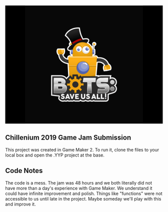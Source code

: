 ![alt text](https://github.com/mschmoyer/BOTS-Save-Us-All/blob/master/Raw_Resources/Artwork/BOTS_titlescreen.png "BOTS: Save Us All!")

## Chillenium 2019 Game Jam Submission

This project was created in Game Maker 2. To run it, clone the files to your local box and open the .YYP project at the base.

## Code Notes

The code is a mess. The jam was 48 hours and we both literally did not have more than a day's experience with Game Maker. We understand it could have infinite improvement and polish. Things like "functions" were not accessible to us until late in the project. Maybe someday we'll play with this and improve it. 
